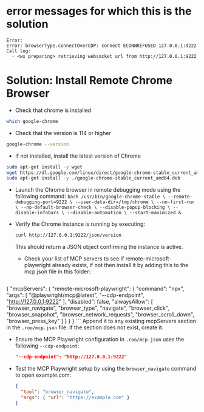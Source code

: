 # error messages for which this is the solution

```
Error:
Error: browserType.connectOverCDP: connect ECONNREFUSED 127.0.0.1:9222
Call log:
  - <ws preparing> retrieving websocket url from http://127.0.0.1:9222
```

# Solution: Install Remote Chrome Browser
- Check that chrome is installed
```bash
which google-chrome
```
- Check that the version is 114 or higher
```bash
google-chrome --version
```
- If not installed, install the latest version of Chrome
```bash
sudo apt-get install -y wget
wget https://dl.google.com/linux/direct/google-chrome-stable_current_amd64.deb
sudo apt-get install -y ./google-chrome-stable_current_amd64.deb
```
- Launch the Chrome browser in remote debugging mode using the following command:
       ```bash
       /usr/bin/google-chrome-stable \
         --remote-debugging-port=9222 \
         --user-data-dir=/tmp/chrome \
         --no-first-run \
         --no-default-browser-check \
         --disable-popup-blocking \
         --disable-infobars \
         --disable-automation \
         --start-maximized &
       ```
- Verify the Chrome instance is running by executing:
  ```bash
  curl http://127.0.0.1:9222/json/version
  ```
  This should return a JSON object confirming the instance is active.

  - Check your list of MCP servers to see if remote-microsoft-playwright already exists, if not then install it by adding this to the mcp.json file in this folder:
    ```json
{
    "mcpServers": {
        "remote-microsoft-playwright": {
            "command": "npx",
            "args": [
                "@playwright/mcp@latest",
                "--cdp-endpoint",
                "http://127.0.0.1:9222"
            ],
            "disabled": false,
            "alwaysAllow": [
                "browser_navigate",
                "browser_type",
                "navigate",
                "browser_click",
                "browser_snapshot",
                "browser_network_requests",
                "browser_scroll_down",
                "browser_press_key"
            ]
        }
    }
}
    ```
    Append it to any existing mcpServers section in the `.roo/mcp.json` file. If the section does not exist, create it.
- Ensure the MCP Playwright configuration in `.roo/mcp.json` uses the following `--cdp-endpoint`:
  ```json
  "--cdp-endpoint": "http://127.0.0.1:9222"
  ```
- Test the MCP Playwright setup by using the `browser_navigate` command to open example.com:
  ```json
  {
    "tool": "browser_navigate",
    "args": { "url": "https://example.com" }
  }
  ```

